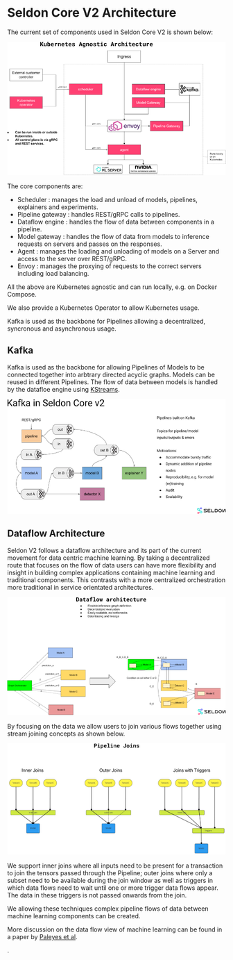 # Seldon Core V2 Architecture

The current set of components used in Seldon Core V2 is shown below:

![architecture](architecture.png)

The core components are:

 * Scheduler : manages the load and unload of models, pipelines, explainers and experiments.
 * Pipeline gateway : handles REST/gRPC calls to pipelines.
 * Dataflow engine : handles the flow of data between components in a pipeline.
 * Model gateway : handles the flow of data from models to inference requests on servers and passes on the responses.
 * Agent : manages the loading and unloading of models on a Server and access to the server over REST/gRPC.
 * Envoy : manages the proxying of requests to the correct servers including load balancing.

All the above are Kubernetes agnostic and can run locally, e.g. on Docker Compose.

We also provide a Kubernetes Operator to allow Kubernetes usage.

Kafka is used as the backbone for Pipelines allowing a decentralized, syncronous and asynchronous usage.

## Kafka

Kafka is used as the backbone for allowing Pipelines of Models to be connected together into arbtrary directed acyclic graphs. Models can be reused in different Pipelines. The flow of data between models is handled by the datafloe engine using [KStreams](https://docs.confluent.io/platform/current/streams/concepts.html).

![kafka](kafka.png)

## Dataflow Architecture

Seldon V2 follows a dataflow architecture and its part of the current movement for data centric machine learning. By taking a decentralized route that focuses on the flow of data users can have more flexibility and insight in building complex applications containing machine learning and traditional components. This contrasts with a more centralized orchestration more traditional in service orientated architectures.

![dataflow](dataflow.png)

By focusing on the data we allow users to join various flows together using stream joining concepts as shown below.

![joins](joins.png)

We support inner joins where all inputs need to be present for a transaction to join the tensors passed through the Pipeline; outer joins where only a subset need to be available during the join window as well as triggers in which data flows need to wait until one or more trigger data flows appear. The data in these triggers is not passed onwards from the join.

We allowing these techniques complex pipeline flows of data between machine learning components can be created.

More discussion on the data flow view of machine learning can be found in a paper by [Paleyes et al](https://arxiv.org/abs/2108.04105).

.

